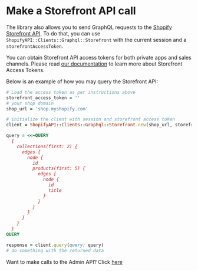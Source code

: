 # Make a Storefront API call

The library also allows you to send GraphQL requests to the [Shopify Storefront API](https://shopify.dev/docs/storefront-api). To do that, you can use `ShopifyAPI::Clients::Graphql::Storefront` with the current session and a `storefrontAccessToken`.

You can obtain Storefront API access tokens for both private apps and sales channels. Please read [our documentation](https://shopify.dev/docs/storefront-api/getting-started) to learn more about Storefront Access Tokens.

Below is an example of how you may query the Storefront API:

```ruby
# Load the access token as per instructions above
storefront_access_token = ''
# your shop domain
shop_url = 'shop.myshopify.com'

# initialize the client with session and storefront access token
client = ShopifyAPI::Clients::Graphql::Storefront.new(shop_url, storefront_access_token)

query = <<~QUERY
  {
    collections(first: 2) {
      edges {
        node {
          id
          products(first: 5) {
            edges {
              node {
                id
                title
              }
            }
          }
        }
      }
    }
  }
QUERY

response = client.query(query: query)
# do something with the returned data
```

Want to make calls to the Admin API? Click [here](graphql.md)

